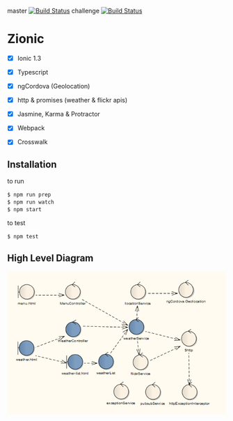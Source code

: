 master 
[![Build Status](https://travis-ci.org/gustavomick/zionic.svg?branch=master)](https://travis-ci.org/gustavomick/zionic)
 challenge 
[![Build Status](https://travis-ci.org/gustavomick/zionic.svg?branch=challenge)](https://travis-ci.org/gustavomick/zionic)

# Zionic
- [x] Ionic 1.3
- [x] Typescript
- [x] ngCordova (Geolocation)
- [x] http & promises (weather & flickr apis)
- [x] Jasmine, Karma & Protractor
- [x] Webpack
- [x] Crosswalk


## Installation

to run

```bash
$ npm run prep
$ npm run watch
$ npm start
```

to test

```bash
$ npm test
```

## High Level Diagram

![Alt text](./docs/zionic.png?raw=true)